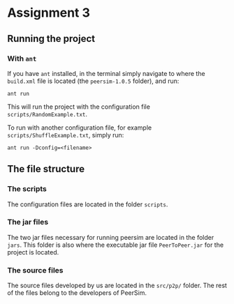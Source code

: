 # Assignment 3

## Running the project

### With `ant`
If you have `ant` installed, in the terminal simply navigate to where the `build.xml` file is located (the `peersim-1.0.5` folder), and run:

```
ant run
```
This will run the project with the configuration file `scripts/RandomExample.txt`.

To run with another configuration file, for example `scripts/ShuffleExample.txt`, simply run:

```
ant run -Dconfig=<filename>
```

## The file structure

### The scripts
The configuration files are located in the folder `scripts`.

### The jar files
The two jar files necessary for running peersim are located in the folder `jars`. This folder is also where the executable jar file `PeerToPeer.jar` for the project is located.

### The source files
The source files developed by us are located in the `src/p2p/` folder. The rest of the files belong to the developers of PeerSim.
